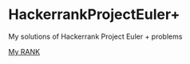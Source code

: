 # HackerrankProjectEuler+
My solutions of Hackerrank Project Euler + problems

[My RANK](https://www.hackerrank.com/results/projecteuler/gautamxdeepak?utm_campaign=contest_results&utm_medium=social&utm_source=twitter%20#programming)


